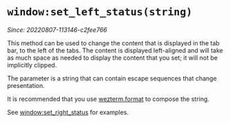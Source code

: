 # `window:set_left_status(string)`

*Since: 20220807-113146-c2fee766*

This method can be used to change the content that is displayed in the tab bar,
to the left of the tabs.  The content is displayed
left-aligned and will take as much space as needed to display the content
that you set; it will not be implicitly clipped.

The parameter is a string that can contain escape sequences that change
presentation.

It is recommended that you use [wezterm.format](../wezterm/format.md) to
compose the string.

See [window:set_right_status](set_right_status.md) for examples.

